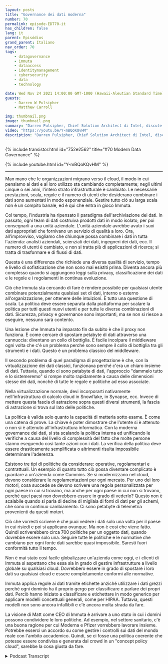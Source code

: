 ```yaml
---
layout: posts
title: "Governance dei dati moderna"
number: 70
permalink: episode-EDT70-it
has_children: false
lang: it
parent: Episódios
grand_parent: Italiano
nav_order: 70
tags:
    - datagovernance
    - immuta
    - dataaccess
    - identitymanagement
    - cybersecurity
    - data
    - technology

date: Wed Nov 24 2021 14:00:00 GMT-1000 (Hawaii-Aleutian Standard Time)
guests:
    - Darren W Pulsipher
    - Matthew Carroll

img: thumbnail.png
image: thumbnail.png
summary: "Darren Pulsipher, Chief Solution Architect di Intel, discute della realtà e del futuro del governo dei dati moderno con Matthew Carroll, CEO di Immuta."
video: "https://youtu.be/Y-mBQoKQvHM"
description: "Darren Pulsipher, Chief Solution Architect di Intel, discute della realtà e del futuro del governo dei dati moderno con Matthew Carroll, CEO di Immuta."
---
```


<div>
{% include transistor.html id="752e2562" title="#70 Modern Data Governance" %}

{% include youtube.html id="Y-mBQoKQvHM" %}
</div>

---

Man mano che le organizzazioni migrano verso il cloud, il modo in cui pensiamo ai dati e al loro utilizzo sta cambiando completamente; negli ultimi cinque o sei anni, l'intero strato infrastrutturale è cambiato. Le necessarie prestazioni, scala, regole e il numero di utenti che desiderano combinare i dati sono aumentati in modo esponenziale. Gestire tutto ciò su larga scala non è un compito banale, ed è qui che entra in gioco Immuta.

Col tempo, l'industria ha ripensato il paradigma dell'archiviazione dei dati. In passato, ogni team di dati costruiva prodotti dati in modo isolato, per poi consegnarli a una unità aziendale. L'unità aziendale avrebbe avuto i suoi dati appropriati che fornivano un servizio di qualità a loro. Ora, all'improvviso, vogliamo che chiunque possa combinare i dati in tutta l'azienda: analisti aziendali, scienziati dei dati, ingegneri dei dati, ecc. Il numero di utenti è cambiato, e non si tratta più di applicazioni di ricerca; si tratta di trasformare e di flussi di dati.

Questa è una differenza che richiede una diversa qualità di servizio, tempo e livello di sofisticazione che non sono mai esistiti prima. Diventa ancora più complesso quando si aggiungono leggi sulla privacy, classificazione dei dati e le regole e i regolamenti in continua evoluzione.

Ciò che Immuta sta cercando di fare è rendere possibile per qualsiasi utente combinare potenzialmente qualsiasi set di dati, interno o esterno all'organizzazione, per ottenere delle intuizioni. È tutto una questione di scala. La politica deve essere separata dalla piattaforma per scalare la politica per tutti questi nuovi utenti e per tutte le diverse combinazioni di dati. Sicurezza, privacy e governance sono importanti, ma se non si riesce a eseguire, nessuno sarà contento.

Una lezione che Immuta ha imparato fin da subito è che il proxy non funziona. È come cercare di spostare petabyte di dati attraverso una cannuccia: diventano un collo di bottiglia. È facile incolpare il middleware ogni volta che c'è un problema perché sono sempre il collo di bottiglia tra gli strumenti e i dati. Questo è un problema classico del middleware.

Il secondo problema di quel paradigma di progettazione è che, con la virtualizzazione dei dati classici, funzionava perché c'era un chiaro insieme di dati. Tuttavia, quando ci sono petabyte di dati, l'approccio "dammelo tutto e lo sistemeremo" si rompe molto rapidamente a causa delle dimensioni stesse dei dati, nonché di tutte le regole e politiche ad esso associate.

Nella virtualizzazione normale, devi incorporarti nativamente nell'infrastruttura di calcolo cloud in Snowflake, in Synapse, ecc. Invece di mettere questa fascia di astrazione sopra questi diversi strumenti, la fascia di astrazione si trova sul lato delle politiche.

La politica è valida solo quanto la capacità di metterla sotto esame. È come una catena di prove. La chiave è poter dimostrare che l'utente si è attenuto o non si è attenuto all'infrastruttura informatica. Con la moderna governance dei dati, si sta scalando la politica interna ed unificando le verifiche a causa del livello di complessità del fatto che molte persone stanno eseguendo così tante azioni con i dati. La verifica della politica deve essere drasticamente semplificata o altrimenti risulta impossibile determinare l'aderenza.

Esistono tre tipi di politiche da considerare: operative, regolamentari e contrattuali. Un esempio di quanto tutto ciò possa diventare complicato è guardare a un'azienda come Cummins. Se si modernizzano nel cloud, devono considerare le regolamentazioni per ogni mercato. Per uno dei loro motori, cosa succede se devono scrivere una regola personalizzata per ogni paese in cui si trovano, ma anche per ogni paese in cui non si trovano, perché quei paesi non dovrebbero essere in grado di vederlo? Questo non è scalabile quando si parla di decine di migliaia di fonti di dati per gli schemi, che sono in continuo cambiamento. Ci sono petabyte di telemetria provenienti da questi motori.

Ciò che vorresti scrivere è che puoi vedere i dati solo una volta per il paese in cui risiedi e poi si applicano ovunque. Ma non è così che viene fatto. Quindi scriverebbero circa 700 politiche per un oggetto dati, quando dovrebbe essere solo una. Seguire tutte le politiche e le normative che cambiano per ogni fonte dati sarebbe quasi impossibile. Saresti fuori conformità tutto il tempo.

Non è mai stato così facile globalizzare un'azienda come oggi, e i clienti di Immuta si aspettano che essa sia in grado di gestire infrastrutture a livello globale su qualsiasi cloud. Dovrebbero essere in grado di spostare i loro dati su qualsiasi cloud e essere completamente conformi alle normative.

Immuta applica regole ai dati tramite etichette anziché utilizzare i dati grezzi perché ogni dominio ha il proprio gergo per classificare e parlare dei propri dati. Perciò hanno iniziato a classificare e etichettare in modo generico per applicare modelli concettuali generali, come per HIPAA. Tuttavia, questi modelli non sono ancora infallibili e c'è ancora molta strada da fare.

La visione di Matt come CEO di Immuta è arrivare a uno stato in cui i domini possono condividere le loro politiche. Ad esempio, nel settore sanitario, c'è una buona ragione per cui Moderna e Pfizer vorrebbero lavorare insieme. Potrebbe esserci un accordo su come gestire i controlli sui dati del mondo reale con l'ambito accademico. Quindi, se ci fosse una politica coerente che potesse essere condivisa e generata dal crowd in un "concept policy cloud", sarebbe la cosa giusta da fare.



<details>
<summary> Podcast Transcript </summary>

<p></p>

</details>
